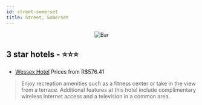 ```yaml
---
id: street-somerset
title: Street, Somerset
---
```


<center><img src="https://i.travelapi.com/hotels/23000000/22810000/22800300/22800242/36ee4ba3_z.jpg" alt="Bar" /></center>


##  3 star hotels - ⭐️⭐️⭐️

-    [Wessex Hotel](https://us.hurb.com/hotels/street/wessex-hotel-JNP-JP691725?cmp=18055) Prices from R$576.41
   > Enjoy recreation amenities such as a fitness center or take in the view from a terrace. Additional features at this hotel include complimentary wireless Internet access and a television in a common area.
